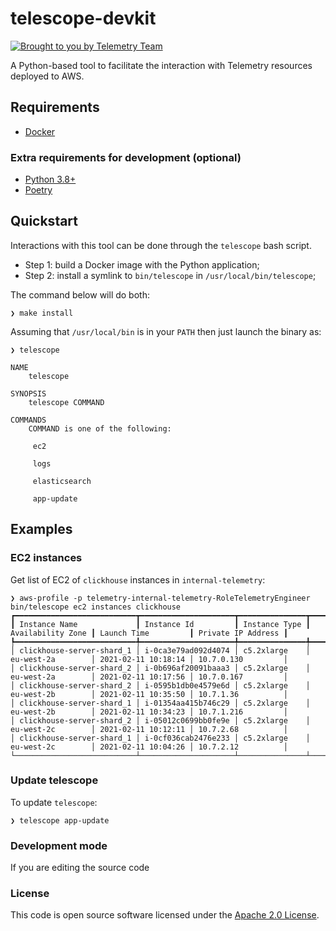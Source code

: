 # telescope-devkit

[![Brought to you by Telemetry Team](https://img.shields.io/badge/MDTP-Telemetry-40D9C0?style=flat&labelColor=000000&logo=gov.uk)](https://confluence.tools.tax.service.gov.uk/display/TEL/Telemetry)

A Python-based tool to facilitate the interaction with Telemetry resources deployed to AWS.

## Requirements

* [Docker](https://www.docker.com/)

### Extra requirements for development (optional)

* [Python 3.8+](https://www.python.org/downloads/release)
* [Poetry](https://python-poetry.org/)

## Quickstart

Interactions with this tool can be done through the `telescope` bash script.

* Step 1: build a Docker image with the Python application;
* Step 2: install a symlink to `bin/telescope` in `/usr/local/bin/telescope`;

The command below will do both:

```shell
❯ make install
```

Assuming that `/usr/local/bin` is in your `PATH` then just launch the binary as:

```shell
❯ telescope
 
NAME
    telescope

SYNOPSIS
    telescope COMMAND

COMMANDS
    COMMAND is one of the following:

     ec2

     logs
     
     elasticsearch

     app-update
```

## Examples

### EC2 instances

Get list of EC2 of `clickhouse` instances in `internal-telemetry`:

```shell
❯ aws-profile -p telemetry-internal-telemetry-RoleTelemetryEngineer bin/telescope ec2 instances clickhouse
┏━━━━━━━━━━━━━━━━━━━━━━━━━━━┳━━━━━━━━━━━━━━━━━━━━━┳━━━━━━━━━━━━━━━┳━━━━━━━━━━━━━━━━━━━┳━━━━━━━━━━━━━━━━━━━━━┳━━━━━━━━━━━━━━━━━━━━┓
┃ Instance Name             ┃ Instance Id         ┃ Instance Type ┃ Availability Zone ┃ Launch Time         ┃ Private IP Address ┃
┡━━━━━━━━━━━━━━━━━━━━━━━━━━━╇━━━━━━━━━━━━━━━━━━━━━╇━━━━━━━━━━━━━━━╇━━━━━━━━━━━━━━━━━━━╇━━━━━━━━━━━━━━━━━━━━━╇━━━━━━━━━━━━━━━━━━━━┩
│ clickhouse-server-shard_1 │ i-0ca3e79ad092d4074 │ c5.2xlarge    │ eu-west-2a        │ 2021-02-11 10:18:14 │ 10.7.0.130         │
│ clickhouse-server-shard_2 │ i-0b696af20091baaa3 │ c5.2xlarge    │ eu-west-2a        │ 2021-02-11 10:17:56 │ 10.7.0.167         │
│ clickhouse-server-shard_2 │ i-0595b1db0e4579e6d │ c5.2xlarge    │ eu-west-2b        │ 2021-02-11 10:35:50 │ 10.7.1.36          │
│ clickhouse-server-shard_1 │ i-01354aa415b746c29 │ c5.2xlarge    │ eu-west-2b        │ 2021-02-11 10:34:23 │ 10.7.1.216         │
│ clickhouse-server-shard_2 │ i-05012c0699bb0fe9e │ c5.2xlarge    │ eu-west-2c        │ 2021-02-11 10:12:11 │ 10.7.2.68          │
│ clickhouse-server-shard_1 │ i-0cf036cab2476e233 │ c5.2xlarge    │ eu-west-2c        │ 2021-02-11 10:04:26 │ 10.7.2.12          │
└───────────────────────────┴─────────────────────┴───────────────┴───────────────────┴─────────────────────┴────────────────────┘
```

### Update telescope

To update `telescope`:

```shell
❯ telescope app-update
```

### Development mode

If you are editing the source code

### License

This code is open source software licensed under the [Apache 2.0 License]("http://www.apache.org/licenses/LICENSE-2.0.html").
